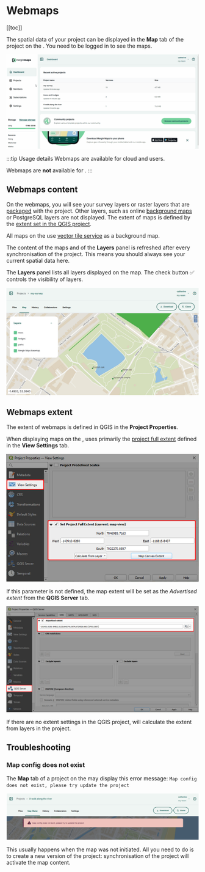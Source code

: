 ﻿# Webmaps
[[toc]]

The spatial data of your project can be displayed in the **Map** tab of the project on the <DashboardShortLink />. You need to be logged in to see the maps.

![Mergin Maps dashboard map](./dashboard-webmap.gif "Mergin Maps dashboard map")

:::tip Usage details
Webmaps are available for <MainPlatformNameLink /> cloud and <EnterprisePlatformNameLink /> users.

Webmaps are **not** available for <CommunityPlatformNameLink />.
:::

## Webmaps content

On the webmaps, you will see your survey layers or raster layers that are [packaged](../project/#packaging-qgis-project) with the project. Other layers, such as online [background maps](../../gis/settingup_background_map/#background-maps) or PostgreSQL layers are not displayed. The extent of maps is defined by the [extent set in the QGIS project](../../gis/features/#project-extent).

All maps on the <DashboardShortLink /> use [<MainPlatformName /> vector tile service](../../gis/settingup_background_map/#vector-tiles) as a background map.

The content of the maps and of the **Layers** panel is refreshed after every synchronisation of the project. This means you should always see your current spatial data here.

The **Layers** panel lists all layers displayed on the map. The check button :white_check_mark: controls the visibility of layers.

![Mergin Maps dashboard maps](../dashboard/mergin-maps-web-map.jpg "Mergin Maps dashboard maps")

## Webmaps extent

The extent of webmaps is defined in QGIS in the **Project Properties**. 

When displaying maps on the <DashboardShortLink />, <MainPlatformName /> uses primarily the [project full extent](../../gis/features/#project-extent) defined in the **View Settings** tab.

![QGIS set project extent](../../gis/features/qgis-project-extent.jpg "QGIS set project extent")

If this parameter is not defined, the map extent will be set as the *Advertised extent* from the **QGIS Server** tab. 

![Maps in dashboard extent set in QGIS project](./qgis-project-properties-qgis-server-extent.jpg "Maps in dashboard extent set in QGIS project")

If there are no extent settings in the QGIS project, <MainPlatformName /> will calculate the extent from layers in the project.

## Troubleshooting

### Map config does not exist
The **Map** tab of a project on the <DashboardShortLink /> may display this error message:
`Map config does not exist, please try update the project`

![Mergin Maps webmap Map config does not exist](./webmap-map-config-issue.jpg "Mergin Maps webmap Map config does not exist")

This usually happens when the map was not initiated. All you need to do is to create a new version of the project: synchronisation of the project will activate the map content.

